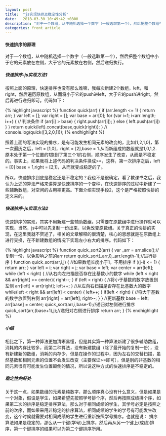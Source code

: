 ```yaml
---
layout: post
title:  "js实现快排及稳定性分析"
date:   2018-03-30 10:49:42 +0800
description: "对于一个数组，从中随机选择一个数字（一般选取第一个），然后把整个数组中小于它的元素放在左侧，大于它的元素放在右侧，然后递归执行。"
categories: front article
---
```


#### 快速排序的原理

对于一个数组，从中随机选择一个数字（一般选取第一个），然后把整个数组中小于它的元素放在左侧，大于它的元素放在右侧，然后递归执行。

##### 快速排序-js实现方法1

按照上面的原理，快速排序也没有那么难嘛，我每次新建2个数组，left，和right，然后遍历原数组，从而将小于它的push进left，大于它的push进right，然后再进行递归即可。代码如下：

{% highlight javascript %}
function quick(arr) {
  if (arr.length <= 1) {
    return arr;
  }
  var left = [];
  var right = [];
  var base = arr[0];
  for (var i=1; i<arr.length; i++) {
   // 判决条件
    if (arr[i] > base) {
      right.push(arr[i]);
    } else {
      left.push(arr[i])
    }
  }
  return quick(left).concat(base,quick(right));
}
// console.log(quick([3,2,0,1]));
{% endhighlight %}

照着上面的写法实现的排序，是有可能发生相同元素的改变的，比如[1,2,1,0]，第一次遍历之后，left = [1,0]，right = [2],base = 1.从而新组成的数组就是1,0,1,2.原本处于第一个位置的1跑到了第三个1的右侧，顺序发生了改变，从而是不稳定的。事实上，如果我将上述代码的判决条件换成>=，这样，第一次排序之后，left = [0] base = 1,right = [2,1]，从而就变成稳定的了。

所以，快速排序到底是稳定还是不稳定的？我也不是很确定，看了教课书之后，我认为上述的算法严格来讲算是快速排序的一个变种，在快速排序的过程中新建了一些辅助数组，对空间的占用率更高。下面介绍实现手段2，这个是严格按照快排的定义来的。

##### 快速排序-js实现方法2

快速排序的实现，其实不用新建一些辅助数组，只需要在原数组中进行操作就可以实现，当然，js中可以先复制一份出来，以免改变原数组。关于真正的快排的实现，在这里我就不赘述了，相关的文章解释的很清楚，核心的思想就是在原数组上进行交换，在不新建数组的情况下实现左小右大的排序。代码如下：

{% highlight javascript %}
function quick_sort2(arr) {
  var _arr = arr.slice();//复制一份，以免影响之前的arr
  return quick_sort(_arr,0,_arr.length-1);//进行排序
}
function quick_sort(arr,i,j) {
  //如果数组长度小于1，不用排序
  if ((j-i) <= 1) {
    return arr;
  }
  var left = i;
  var right = j;
  var base = left;
  var center = arr[left];
  while (left < right) {
    //从右向左扫描是否存在比基数小的数字
    while (left < right && arr[right] >= center){
      right--;
    }
    if (left < right) {
      //将小于基数的数字放置到左侧
      arr[left] = arr[right];
      left++;
    }
    //从左向右扫描是否存在比基数大的数字
    while(left < right && arr[left] < center) {
      left++;
    }
    if(left < right) {
      //将大于基数的数字放置到右侧
      arr[right] = arr[left];
      right--;
    }
  }
  //更新基数
  base = left;
  arr[base] = center;
  quick_sort(arr,i,base-1);//递归对左侧进行排序
  quick_sort(arr,(base+1),j);//递归对右侧进行排序
  return arr;
}
{% endhighlight %}

##### 小结

相比之下，第一种算法更加清晰易懂，但是其实第一种算法新建了很多辅助数组，消耗的内存比较多，而第二种算法，没有新建数组（除了最开始的复制一份），没有新建新的数组，消耗的内存少，但是在操作的过程中，因为左右的交替扫描，虽然基数和相同元素的位置不会发生改变（主要保证>=即可），但是别的非基数的相同元素很有可能发生位置颠倒的情况，所以说这种方式的快速排序是不稳定的。

##### 稳定性的好处

关于这一点，如果数组的元素是纯数字，那么顺序真心没有什么意义，但是如果是一个对象，假设是学生，如果希望先按照学号排个序，然后再按照成绩排个序，如果第二次的排序是稳定排序算法，那么对于相同成绩的学生，其学号必定是按照之前的次序，而如果采用非稳定的排序算法，相同成绩的学生的学号有可能发生改变，这个时候就需要对相同成绩的学生进行重新按照学号排序。也就是说：
排序算法如果是稳定的，那么从一个键(学号)上排序，然后再从另一个键上(成绩)排序，第一个键排序的结果可以为第二个键排序所用。
